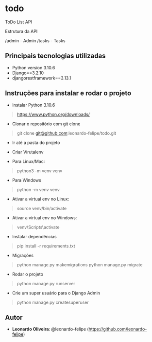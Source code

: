 # todo
ToDo List API

Estrutura da API

/admin     - Admin
/tasks     - Tasks 
 
## Principais tecnologias utilizadas
 
* Python version 3.10.6
* Django==3.2.10
* djangorestframework==3.13.1
 
## Instruções para instalar e rodar o projeto
 
* Instalar Python 3.10.6
>    https://www.python.org/downloads/

* Clonar o repositório com git clone
>  git clone git@github.com:leonardo-felipe/todo.git

* Ir até a pasta do projeto

* Criar Virutalenv
* Para Linux/Mac:
> python3 -m venv venv
* Para Windows
> python -m venv venv

* Ativar a virtual env no Linux:
> source venv/bin/activate
* Ativar a virtual env no Windows:
> venv\Scripts\activate

* Instalar dependências
> pip install -r requirements.txt

* Migrações
> python manage.py makemigrations
> python manage.py migrate


* Rodar o projeto
> python manage.py runserver

* Crie um super usuário para o Django Admin
> python manage.py createsuperuser

  
## Autor
 
* **Leonardo Oliveira**: @leonardo-felipe (https://github.com/leonardo-felipe)
